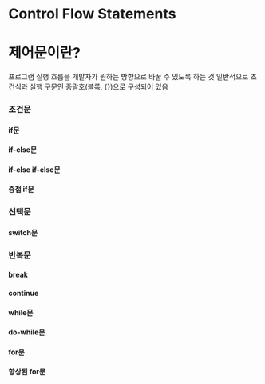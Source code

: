 # Control Flow Statements
# 제어문이란?
프로그램 실행 흐름을 개발자가 원하는 방향으로 바꿀 수 있도록 하는 것
일반적으로 조건식과 실행 구문인 중괄호(블록, {})으로 구성되어 있음

### 조건문

#### if문

#### if-else문

#### if-else if-else문

#### 중첩 if문

### 선택문

#### switch문

### 반복문

#### break

#### continue

#### while문

#### do-while문

#### for문

#### 향상된 for문
